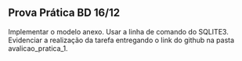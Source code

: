 <h2> Prova Prática BD 16/12 </h2>

Implementar o modelo anexo. Usar a linha de comando do SQLITE3. Evidenciar a realização da tarefa entregando o link do github na pasta avalicao_pratica_1.
